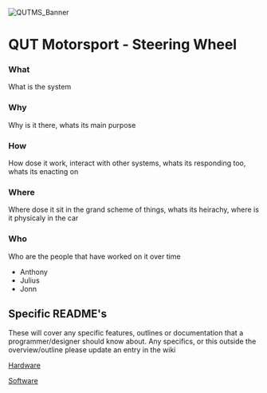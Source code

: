 ![QUTMS_Banner](https://raw.githubusercontent.com/Technosasquach/QUTMS_Master/master/src/qutmsBanner.jpg)

# QUT Motorsport - Steering Wheel

### What
What is the system
### Why
Why is it there, whats its main purpose
### How
How dose it work, interact with other systems, whats its responding too, whats its enacting on
### Where
Where dose it sit in the grand scheme of things, whats its heirachy, where is it physicaly in the car
### Who
Who are the people that have worked on it over time
* Anthony
* Julius
* Jonn

## Specific README's
These will cover any specific features, outlines or documentation that a programmer/designer should know about. Any specifics, or this outside the overview/outline please update an entry in the wiki

[Hardware](hardware/README.md "Hardware")

[Software](software/README.md "Software")